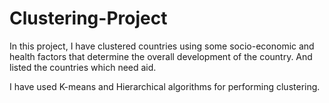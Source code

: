 # Clustering-Project
In this project, I have clustered countries using some socio-economic and health factors that determine the overall development of the country. And listed the countries which need aid.

I have used K-means and Hierarchical algorithms for performing clustering. 


